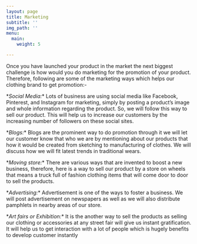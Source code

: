 ```yaml
---
layout: page
title: Marketing
subtitle: ''
img_path: ''
menu:
  main:
    weight: 5

---
```

Once you have launched your product in the market the next biggest challenge is how would you do marketing for the promotion of your product. Therefore, following are some of the marketing ways which helps our clothing brand to get promotion:-

\**Social Media:** Lots of business are using social media like Facebook, Pinterest, and Instagram for marketing, simply by posting a product’s image and whole information regarding the product. So, we will follow this way to sell our product. This will help us to increase our customers by the increasing number of followers on these social sites.

\**Blogs:** Blogs are the prominent way to do promotion through it we will let our customer know that who we are by mentioning about our products that how it would be created from sketching to manufacturing of clothes. We will discuss how we will fit latest trends in traditional wears.

\**Moving store:** There are various ways that are invented to boost a new business, therefore, here is a way to sell our product by a store on wheels that means a truck full of fashion clothing items that will come door to door to sell the products.

\**Advertising:** Advertisement is one of the ways to foster a business. We will post advertisement on newspapers as well as we will also distribute pamphlets in nearby areas of our store.

\**Art fairs or Exhibition:** It is the another way to sell the products as selling our clothing or accessories at any street fair will give us instant gratification. It will help us to get interaction with a lot of people which is hugely benefits to develop customer instantly